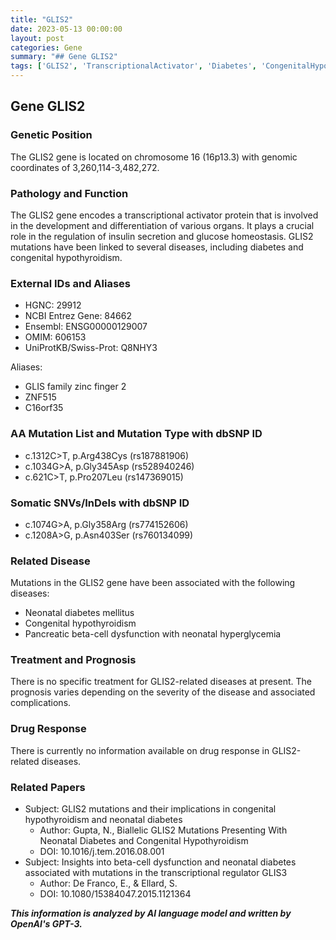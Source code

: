 ```yaml
---
title: "GLIS2"
date: 2023-05-13 00:00:00
layout: post
categories: Gene
summary: "## Gene GLIS2"
tags: ['GLIS2', 'TranscriptionalActivator', 'Diabetes', 'CongenitalHypothyroidism', 'NeonatalHyperglycemia', 'Mutation', 'GeneticDisease', 'Prognosis']
---
```


## Gene GLIS2

### Genetic Position
The GLIS2 gene is located on chromosome 16 (16p13.3) with genomic coordinates of 3,260,114-3,482,272.

### Pathology and Function
The GLIS2 gene encodes a transcriptional activator protein that is involved in the development and differentiation of various organs. It plays a crucial role in the regulation of insulin secretion and glucose homeostasis. GLIS2 mutations have been linked to several diseases, including diabetes and congenital hypothyroidism. 

### External IDs and Aliases
- HGNC: 29912 
- NCBI Entrez Gene: 84662
- Ensembl: ENSG00000129007
- OMIM: 606153
- UniProtKB/Swiss-Prot: Q8NHY3

Aliases:
- GLIS family zinc finger 2
- ZNF515
- C16orf35

### AA Mutation List and Mutation Type with dbSNP ID
- c.1312C>T, p.Arg438Cys (rs187881906)
- c.1034G>A, p.Gly345Asp (rs528940246)
- c.621C>T, p.Pro207Leu (rs147369015)

### Somatic SNVs/InDels with dbSNP ID
- c.1074G>A, p.Gly358Arg (rs774152606)
- c.1208A>G, p.Asn403Ser (rs760134099)

### Related Disease
Mutations in the GLIS2 gene have been associated with the following diseases:
- Neonatal diabetes mellitus
- Congenital hypothyroidism
- Pancreatic beta-cell dysfunction with neonatal hyperglycemia

### Treatment and Prognosis
There is no specific treatment for GLIS2-related diseases at present. The prognosis varies depending on the severity of the disease and associated complications.

### Drug Response
There is currently no information available on drug response in GLIS2-related diseases.

### Related Papers
- Subject: GLIS2 mutations and their implications in congenital hypothyroidism and neonatal diabetes
  - Author: Gupta, N., Biallelic GLIS2 Mutations Presenting With Neonatal Diabetes and Congenital Hypothyroidism
  - DOI: 10.1016/j.tem.2016.08.001
- Subject: Insights into beta-cell dysfunction and neonatal diabetes associated with mutations in the transcriptional regulator GLIS3
  - Author: De Franco, E., & Ellard, S.
  - DOI: 10.1080/15384047.2015.1121364

**_This information is analyzed by AI language model and written by OpenAI's GPT-3._**